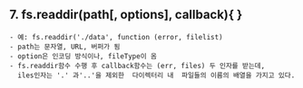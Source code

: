 ## 7. fs.readdir(path[, options], callback){ }
    - 예: fs.readdir('./data', function (error, filelist) 
    - path는 문자열, URL, 버퍼가 됨
    - option은 인코딩 방식이나, fileType이 옴
    - fs.readdir함수 수행 후 callback함수는 (err, files) 두 인자를 받는데, 
      iles인자는 '.' 과'..'을 제외한  다이렉터리 내  파일들의 이름의 배열을 가지고 있다.
   
